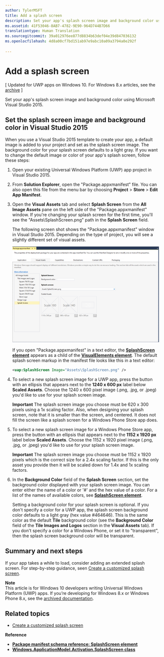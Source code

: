 ```yaml
---
author: TylerMSFT
title: Add a splash screen
description: Set your app's splash screen image and background color using Microsoft Visual Studio 2015.
ms.assetid: 41F53046-8AB7-4782-9E90-964D744B7D66
translationtype: Human Translation
ms.sourcegitcommit: 39a012976ee877d8834b63def04e39d847036132
ms.openlocfilehash: 4d8a00cf7bd151ab97e9abc10a09a3794a0e292f

---
```


# Add a splash screen


\[ Updated for UWP apps on Windows 10. For Windows 8.x articles, see the [archive](http://go.microsoft.com/fwlink/p/?linkid=619132) \]


Set your app's splash screen image and background color using Microsoft Visual Studio 2015.

## Set the splash screen image and background color in Visual Studio 2015


When you use a Visual Studio 2015 template to create your app, a default image is added to your project and set as the splash screen image. The background color for your splash screen defaults to a light gray. If you want to change the default image or color of your app's splash screen, follow these steps:

1.  Open your existing Universal Windows Platform (UWP) app project in Visual Studio 2015.
2.  From **Solution Explorer**, open the "Package.appxmanifest" file. You can also open this file from the menu bar by choosing **Project** &gt; **Store** &gt; **Edit App Manifest**.
3.  Open the **Visual Assets** tab and select **Splash Screen** from the **All Image Assets** pane on the left side of the "Package.appxmanifest" window. If you're changing your splash screen for the first time, you'll see the "Assets\\SplashScreen.png" path in the **Splash Screen** field.

    The following screen shot shows the "Package.appxmanifest" window in Visual Studio 2015. Depending on the type of project, you will see a slightly different set of visual assets.

    ![a screen shot of the "package.appxmanifest" window in visual studio 2013](images/appmanifest.png)

    If you open "Package.appxmanifest" in a text editor, the [**SplashScreen element**](https://msdn.microsoft.com/library/windows/apps/br211467) appears as a child of the [**VisualElements element**](https://msdn.microsoft.com/library/windows/apps/br211471). The default splash screen markup in the manifest file looks like this in a text editor:

    ```xml
    <uap:SplashScreen Image="Assets\SplashScreen.png" />
    ```

4.  To select a new splash screen image for a UWP app, press the button with an ellipsis that appears next to the **1240 x 600 px** label below **Scaled Assets**. Choose the 1240 x 600 pixel image (.png, .jpg, or .jpeg) you'd like to use for your splash screen image.

    **Important**  The splash screen image you choose must be 620 x 300 pixels using a 1x scaling factor. Also, when designing your splash screen, note that it is smaller than the screen, and centered. It does not fill the screen like a splash screen for a Windows Phone Store app does.

     

5.  To select a new splash screen image for a Windows Phone Store app, press the button with an ellipsis that appears next to the **1152 x 1920 px** label below **Scaled Assets**. Choose the 1152 x 1920 pixel image (.png, .jpg, or .jpeg) you'd like to use for your splash screen image.

    **Important**  The splash screen image you choose must be 1152 x 1920 pixels which is the correct size for a 2.4x scaling factor. If this is the only asset you provide then it will be scaled down for 1.4x and 1x scaling factors.

     

6.  In the **Background Color** field of the **Splash Screen** section, set the background color displayed with your splash screen image. You can enter either the name of a color or '\#' and the hex value of a color. For a list of the names of available colors, see [**SplashScreen element**](https://msdn.microsoft.com/library/windows/apps/br211467).

    Setting a background color for your splash screen is optional. If you don't specify a color for a UWP app, the splash screen background color defaults to a light gray (hex value \#464646). This is the same color as the default **Tile** background color (see the **Background Color** field of the **Tile Images and Logos** section in the **Visual Assets** tab). If you don't specify a color for a Windows Phone, or set it to "transparent", then the splash screen background color will be transparent.

## Summary and next steps


If your app takes a while to load, consider adding an extended splash screen. For step-by-step guidance, seen [Create a customized splash screen](create-a-customized-splash-screen.md).

**Note**  
This article is for Windows 10 developers writing Universal Windows Platform (UWP) apps. If you’re developing for Windows 8.x or Windows Phone 8.x, see the [archived documentation](http://go.microsoft.com/fwlink/p/?linkid=619132).

 

## Related topics

* [Create a customized splash screen](create-a-customized-splash-screen.md)

**Reference**

* [**Package manifest schema reference: SplashScreen element**](https://msdn.microsoft.com/library/windows/apps/br211467)
* [**Windows.ApplicationModel.Activation.SplashScreen class**](https://msdn.microsoft.com/library/windows/apps/br224763)

 

 



<!--HONumber=Aug16_HO3-->


